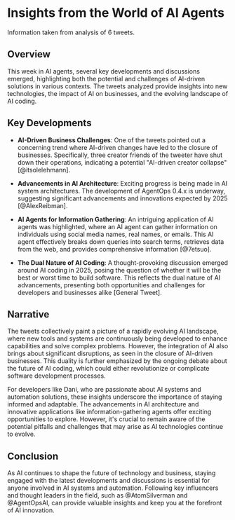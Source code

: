 # Insights from the World of AI Agents

Information taken from analysis of 6 tweets.

## Overview

This week in AI agents, several key developments and discussions emerged, highlighting both the potential and challenges of AI-driven solutions in various contexts. The tweets analyzed provide insights into new technologies, the impact of AI on businesses, and the evolving landscape of AI coding.

## Key Developments

- **AI-Driven Business Challenges**: One of the tweets pointed out a concerning trend where AI-driven changes have led to the closure of businesses. Specifically, three creator friends of the tweeter have shut down their operations, indicating a potential "AI-driven creator collapse" [@itsolelehmann].

- **Advancements in AI Architecture**: Exciting progress is being made in AI system architectures. The development of AgentOps 0.4.x is underway, suggesting significant advancements and innovations expected by 2025 [@AlexReibman].

- **AI Agents for Information Gathering**: An intriguing application of AI agents was highlighted, where an AI agent can gather information on individuals using social media names, real names, or emails. This AI agent effectively breaks down queries into search terms, retrieves data from the web, and provides comprehensive information [@7etsuo].

- **The Dual Nature of AI Coding**: A thought-provoking discussion emerged around AI coding in 2025, posing the question of whether it will be the best or worst time to build software. This reflects the dual nature of AI advancements, presenting both opportunities and challenges for developers and businesses alike [General Tweet].

## Narrative

The tweets collectively paint a picture of a rapidly evolving AI landscape, where new tools and systems are continuously being developed to enhance capabilities and solve complex problems. However, the integration of AI also brings about significant disruptions, as seen in the closure of AI-driven businesses. This duality is further emphasized by the ongoing debate about the future of AI coding, which could either revolutionize or complicate software development processes.

For developers like Dani, who are passionate about AI systems and automation solutions, these insights underscore the importance of staying informed and adaptable. The advancements in AI architecture and innovative applications like information-gathering agents offer exciting opportunities to explore. However, it's crucial to remain aware of the potential pitfalls and challenges that may arise as AI technologies continue to evolve.

## Conclusion

As AI continues to shape the future of technology and business, staying engaged with the latest developments and discussions is essential for anyone involved in AI systems and automation. Following key influencers and thought leaders in the field, such as @AtomSilverman and @AgentOpsAI, can provide valuable insights and keep you at the forefront of AI innovation.